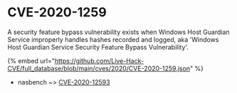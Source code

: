 # CVE-2020-1259

A security feature bypass vulnerability exists when Windows Host Guardian Service improperly handles hashes recorded and logged, aka 'Windows Host Guardian Service Security Feature Bypass Vulnerability'.

{% embed url="https://github.com/Live-Hack-CVE/full_database/blob/main/cves/2020/CVE-2020-1259.json" %}


* nasbench ~> [CVE-2020-12593](https://www.alice-snow.ru/2020/database/cve-2020-1259/cve-2020-12593-nasbench)
